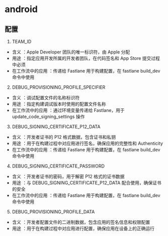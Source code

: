 # android

## 配置

1. TEAM_ID

- 含义 ：Apple Developer 团队的唯一标识符，由 Apple 分配
- 用途 ：指定应用开发所属的开发者团队，在代码签名和 App Store 提交过程中必须
- 在工作流中的应用 ：传递给 Fastlane 用于构建配置，在 fastlane build_dev 命令中使用

2. DEBUG_PROVISIONING_PROFILE_SPECIFIER

- 含义 ：调试配置文件的名称标识符
- 用途 ：指定构建调试版本时使用的配置文件名称
- 在工作流中的应用 ：通过环境变量传递给 Fastlane，用于 update_code_signing_settings 操作

3. DEBUG_SIGNING_CERTIFICATE_P12_DATA

- 含义 ：开发者证书的 P12 格式数据，包含证书和私钥
- 用途 ：用于在构建过程中对应用进行签名，确保应用的完整性和 Authenticity
- 在工作流中的应用 ：传递给 Fastlane 用于构建配置，在 fastlane build_dev 命令中使用

4. DEBUG_SIGNING_CERTIFICATE_PASSWORD

- 含义 ：开发者证书的密码，用于解密 P12 格式的证书数据
- 用途 ：与 DEBUG_SIGNING_CERTIFICATE_P12_DATA 配合使用，确保证书的安全
- 在工作流中的应用 ：传递给 Fastlane 用于构建配置，在 fastlane build_dev 命令中使用

5. DEBUG_PROVISIONING_PROFILE_DATA

- 含义 ：开发者配置文件的二进制数据，包含应用的签名信息和权限配置
- 用途 ：用于在构建过程中对应用进行配置，确保应用在设备上的正确运行

